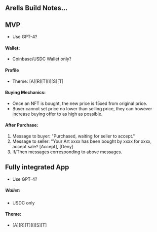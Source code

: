## Arells Build Notes...

## MVP

- Use GPT-4?

#### Wallet: 
- Coinbase/USDC Wallet only?

#### Profile
- Theme: [A][R][T][I][S][T]

#### Buying Mechanics:
- Once an NFT is bought, the new price is 15xed from original price.
- Buyer cannot set price no lower than selling price, they can however increase buying offer to as high as possible.

#### After Purchase:
 1. Message to buyer: "Purchased, waiting for seller to accept."
 2. Message to seller: "Your Art xxxx has been bought by xxxx for xxxx, accept sale? [Accept], [Deny]
 3. If/Then messages corresponding to above messages. 

## Fully integrated App

- Use GPT-4?

##### Wallet:
- USDC only

#### Theme:
- [A][R][T][I][S][T]
